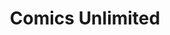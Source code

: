 ---
title: "Comics Unlimited"
url: /cleveland/comics-unlimited-keith-street-northwest/
shop: books
---